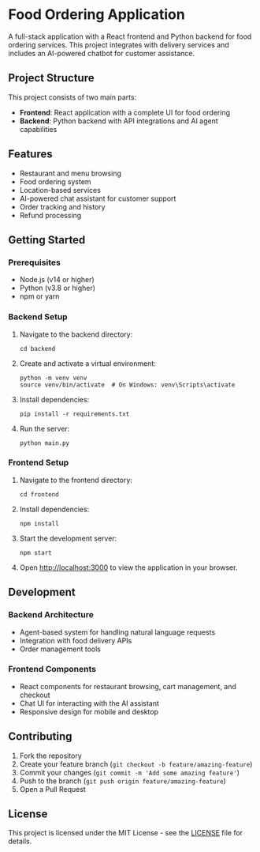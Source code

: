 # Food Ordering Application

A full-stack application with a React frontend and Python backend for food ordering services. This project integrates with delivery services and includes an AI-powered chatbot for customer assistance.

## Project Structure

This project consists of two main parts:

- **Frontend**: React application with a complete UI for food ordering
- **Backend**: Python backend with API integrations and AI agent capabilities

## Features

- Restaurant and menu browsing
- Food ordering system
- Location-based services
- AI-powered chat assistant for customer support
- Order tracking and history
- Refund processing

## Getting Started

### Prerequisites

- Node.js (v14 or higher)
- Python (v3.8 or higher)
- npm or yarn

### Backend Setup

1. Navigate to the backend directory:
   ```
   cd backend
   ```

2. Create and activate a virtual environment:
   ```
   python -m venv venv
   source venv/bin/activate  # On Windows: venv\Scripts\activate
   ```

3. Install dependencies:
   ```
   pip install -r requirements.txt
   ```

4. Run the server:
   ```
   python main.py
   ```

### Frontend Setup

1. Navigate to the frontend directory:
   ```
   cd frontend
   ```

2. Install dependencies:
   ```
   npm install
   ```

3. Start the development server:
   ```
   npm start
   ```

4. Open [http://localhost:3000](http://localhost:3000) to view the application in your browser.

## Development

### Backend Architecture

- Agent-based system for handling natural language requests
- Integration with food delivery APIs
- Order management tools

### Frontend Components

- React components for restaurant browsing, cart management, and checkout
- Chat UI for interacting with the AI assistant
- Responsive design for mobile and desktop

## Contributing

1. Fork the repository
2. Create your feature branch (`git checkout -b feature/amazing-feature`)
3. Commit your changes (`git commit -m 'Add some amazing feature'`)
4. Push to the branch (`git push origin feature/amazing-feature`)
5. Open a Pull Request

## License

This project is licensed under the MIT License - see the [LICENSE](LICENSE) file for details.
